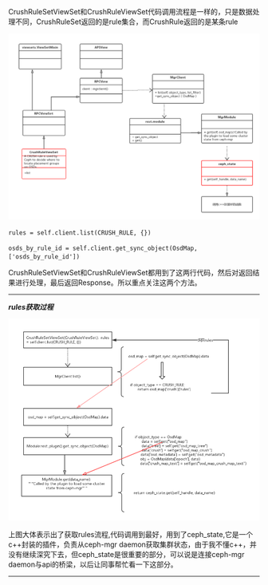 CrushRuleSetViewSet和CrushRuleViewSet代码调用流程是一样的，只是数据处理不同，CrushRuleSet返回的是rule集合，而CrushRule返回的是某条rule

![](/assets/ceph-mgrOO1.png)

`rules = self.client.list(CRUSH_RULE, {})`

`osds_by_rule_id = self.client.get_sync_object(OsdMap, ['osds_by_rule_id'])`

CrushRuleSetViewSet和CrushRuleViewSet都用到了这两行代码，然后对返回结果进行处理，最后返回Response。所以重点关注这两个方法。

---

_**rules获取过程**_

![](/assets/getRules.png)

上图大体表示出了获取rules流程,代码调用到最好，用到了ceph\_state,它是一个c++封装的插件，负责从ceph-mgr daemon获取集群状态，由于我不懂c++，并没有继续深究下去，但ceph\_state是很重要的部分，可以说是连接ceph-mgr daemon与api的桥梁，以后让同事帮忙看一下这部分。

------------------------------------

